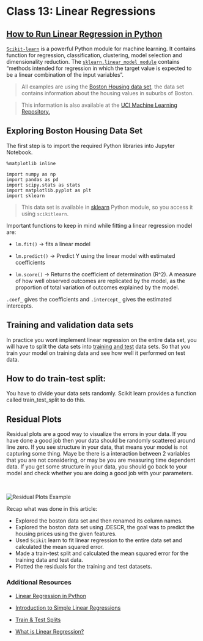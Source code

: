 # Class 13: Linear Regressions

## [How to Run Linear Regression in Python](http://bigdata-madesimple.com/how-to-run-linear-regression-in-python-scikit-learn/)


[`Scikit-learn`](http://scikit-learn.org/stable/) is a powerful Python module for machine learning. It contains function for regression, classification, clustering, model selection and dimensionality reduction. The [`sklearn.linear_model module`](http://scikitlearn.org/stable/modules/linear_model.html) contains “methods intended for regression in which the target value is expected to be a linear combination of the input variables”.

> All examples are using the [Boston Housing data set](https://archive.ics.uci.edu/ml/datasets/Housing), the data set contains information about the housing values in suburbs of Boston.

> This information is also available at the [UCI Machine Learning Repository.](http://archive.ics.uci.edu/ml/)

## Exploring Boston Housing Data Set

The first step is to import the required Python libraries into Jupyter Notebook.

```
%matplotlib inline

import numpy as np
import pandas as pd
import scipy.stats as stats
import matplotlib.pyplot as plt
import sklearn
```

> This data set is available in [sklearn](http://scikit-learn.org/stable/modules/generated/sklearn.datasets.load_boston.html#sklearn.datasets.load_boston) Python module, so you access it using `scikitlearn`.


Important functions to keep in mind while fitting a linear regression model are:

- `lm.fit()` -> fits a linear model

- `lm.predict()` -> Predict Y using the linear model with estimated coefficients

- `lm.score()` -> Returns the coefficient of determination (R^2). A measure of how well observed outcomes are replicated by the model, as the proportion of total variation of outcomes explained by the model.

`.coef_` gives the coefficients and `.intercept_` gives the estimated intercepts.

## Training and validation data sets

In practice you wont implement linear regression on the entire data set, you will have to split the data sets into [training and test](http://www.researchgate.net/post/Whats_the_difference_between_training_set_and_test_set) data sets. So that you train your model on training data and see how well it performed on test data.

## How to do train-test split:

You have to divide your data sets randomly. Scikit learn provides a function called train_test_split to do this.

## Residual Plots

Residual plots are a good way to visualize the errors in your data. If you have done a good job then your data should be randomly scattered around line zero. If you see structure in your data, that means your model is not capturing some thing. Maye be there is a interaction between 2 variables that you are not considering, or may be you are measuring time dependent data. If you get some structure in your data, you should go back to your model and check whether you are doing a good job with your parameters.

<br>

![Residual Plots Example](https://bigdata-madesimple.com/wp-content/uploads/2016/04/Residual-plot.png)

Recap what was done in this article:

- Explored the boston data set and then renamed its column names.
- Explored the boston data set using .DESCR, the goal was to predict the housing prices using the given features.
- Used `Scikit` learn to fit linear regression to the entire data set and calculated the mean squared error.
- Made a train-test split and calculated the mean squared error for the training data and test data.
- Plotted the residuals for the training and test datasets.


### Additional Resources

- [Linear Regression in Python](https://realpython.com/linear-regression-in-python/)

- [Introduction to Simple Linear Regressions](https://www.youtube.com/watch?v=KsVBBJRb9TE)

- [Train & Test Splits](https://towardsdatascience.com/train-test-split-and-cross-validation-in-python-80b61beca4b6)

- [What is Linear Regression?](https://www.statisticssolutions.com/what-is-linear-regression/)